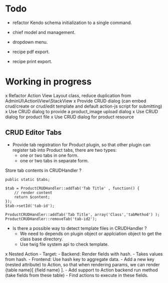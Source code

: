 Todo
====

- refactor Kendo schema initialization to a single command.



- chief model and management.
- dropdown menu.
- recipe pdf export.
- recipe print export.

Working in progress
===================


x Refactor Action View Layout class, reduce duplication from AdminUI\Action\View\StackView
x Provide CRUD dialog (can embed crud/create or crud/edit template and default action-js script for submitting)
x Use CRUD dialog to provide a product\_image upload dialog
x Use CRUD dialog for product file
x Use CRUD dialog for product resource


## CRUD Editor Tabs

- Provide tab registration for Product plugin,
  so that other plugin can register tab into Product
  tabs, there are two types:
    - one or two tabs in one form.
    - one or two tabs in separate form.

Store tab contents in CRUDHandler ?

    public static $tabs;

    $tab = ProductCRUDHandler::addTab('Tab Title' , function() {
        // render content
        return $content;
    });
    $tab->setId('tab-id');

    ProductCRUDHandler::addTab('Tab Title', array('Class','tabMethod') );
    ProductCRUDHandler::removeTab('tab-id2');

- Is there a possible way to detect template files in CRUDHandler ?
    - We need to depends on plugin object or applciation object
      to get the class base directory.
    - Use twig file system api to check template.


x Nested Action
    - Target:
        - Backend: Render fields with hash.
            - Takes values from hash.
        - Frontend: Use hash key to aggregate data.
    - Add a new key (nested attribute) to Action, so that when rendering params, 
      we can render {table name}[ {field name} ].
    - Add support to Action backend run method (take fields from these table)
        - Find actions to execute in these fields.
